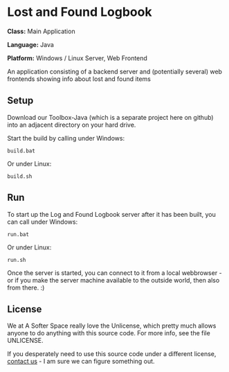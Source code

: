 # Lost and Found Logbook

**Class:** Main Application

**Language:** Java

**Platform:** Windows / Linux Server, Web Frontend

An application consisting of a backend server and (potentially several) web frontends showing info about lost and found items

## Setup

Download our Toolbox-Java (which is a separate project here on github) into an adjacent directory on your hard drive.

Start the build by calling under Windows:

```
build.bat
```

Or under Linux:

```
build.sh
```

## Run

To start up the Log and Found Logbook server after it has been built, you can call under Windows:

```
run.bat
```

Or under Linux:

```
run.sh
```

Once the server is started, you can connect to it from a local webbrowser - or if you make the server machine available to the outside world, then also from there. :)

## License

We at A Softer Space really love the Unlicense, which pretty much allows anyone to do anything with this source code.
For more info, see the file UNLICENSE.

If you desperately need to use this source code under a different license, [contact us](mailto:moya@asofterspace.com) - I am sure we can figure something out.
